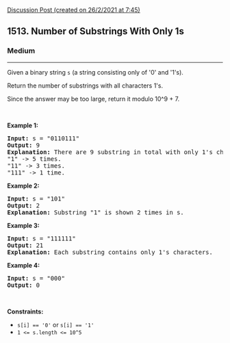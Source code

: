 [Discussion Post (created on 26/2/2021 at 7:45)](https://leetcode.com/problems/number-of-substrings-with-only-1s/discuss/1127642/Simple-C%2B%2B-Solution-Faster-than-98)  
<h2>1513. Number of Substrings With Only 1s</h2><h3>Medium</h3><hr><div><p>Given a binary string&nbsp;<code>s</code>&nbsp;(a string consisting only of '0' and '1's).</p>

<p>Return the number of substrings with all characters 1's.</p>

<p>Since the answer&nbsp;may be too large,&nbsp;return it modulo&nbsp;10^9 + 7.</p>

<p>&nbsp;</p>
<p><strong>Example 1:</strong></p>

<pre><strong>Input:</strong> s = "0110111"
<strong>Output:</strong> 9
<strong>Explanation: </strong>There are 9 substring in total with only 1's characters.
"1" -&gt; 5 times.
"11" -&gt; 3 times.
"111" -&gt; 1 time.</pre>

<p><strong>Example 2:</strong></p>

<pre><strong>Input:</strong> s = "101"
<strong>Output:</strong> 2
<strong>Explanation: </strong>Substring "1" is shown 2 times in s.
</pre>

<p><strong>Example 3:</strong></p>

<pre><strong>Input:</strong> s = "111111"
<strong>Output:</strong> 21
<strong>Explanation: </strong>Each substring contains only 1's characters.
</pre>

<p><strong>Example 4:</strong></p>

<pre><strong>Input:</strong> s = "000"
<strong>Output:</strong> 0
</pre>

<p>&nbsp;</p>
<p><strong>Constraints:</strong></p>

<ul>
	<li><code>s[i] == '0'</code> or <code>s[i] == '1'</code></li>
	<li><code>1 &lt;= s.length &lt;= 10^5</code></li>
</ul></div>